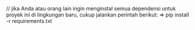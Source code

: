 // jika Anda atau orang lain ingin menginstal semua dependensi untuk proyek ini di lingkungan baru, cukup jalankan perintah berikut:
=> pip install -r requirements.txt
